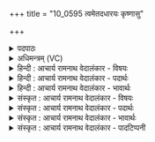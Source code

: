 +++
title = "10_0595 त्वमेतदधारयः कृष्णासु"

+++
<details><summary>पदपाठः</summary>

त्व꣢म्। ए꣣त꣢त्। अ꣣धारयः। कृष्णा꣡सु꣢। रो꣡हि꣢꣯णीषु। च꣣। प꣡रु꣢꣯ष्णीषु। रु꣡श꣢꣯त्। प꣡यः꣢꣯। ५९५।
</details>

<details><summary>अधिमन्त्रम् (VC)</summary>

- इन्द्रः
- श्रुतकक्ष आङ्गिरसः
- गायत्री
- षड्जः
- आरण्यं काण्डम्
</details>

<details><summary>हिन्दी : आचार्य रामनाथ वेदालंकार - विषयः</summary>

प्रथम मन्त्र का इन्द्र देवता है। इसमें इन्द्र परमात्मा के कौशल का वर्णन है।
</details>

<details><summary>हिन्दी : आचार्य रामनाथ वेदालंकार - पदार्थः</summary>

पदार्थान्वय -  प्रथम—गौओं के पक्ष में। हे इन्द्र जगदीश्वर !(त्वम्) सर्वशक्तिमान् आपने (कृष्णासु) काले रंग की, (रोहिणीषु च) और लाल रंग की (परुष्णीषु) बहुत स्नेहशील मातृभूत गौओं में (एतत्) इस, हमसे प्रतिदिन पान किये जानेवाले (रुशत्) उज्ज्वल (पयः) दूध को (अधारयः) निहित किया है ॥ द्वितीय—नदियों के पक्ष में। हे इन्द्र परमात्मन् ! (त्वम्) जगत् की व्यवस्था करनेवाले आपने (कृष्णासु) कृषिकर्म को सिद्ध करनेवाली, (रोहिणीषु च) और वृक्ष-वनस्पति आदियों को उगानेवाली (परुष्णीषु) पर्वोंवाली अर्थात् टेढ़ा चलनेवाली नदियों में (एतत्) इस (रुशत्) उज्ज्वल (पयः) जल को (अधारयः) निहित किया है ॥ तृतीय—नाड़ियों के पक्ष में। हे इन्द्र जगत्पति परमात्मन् ! (त्वम्) प्राणियों के देहों के सञ्चालक आपने (कृष्णासु) नीले रंगवाली शिरारूप (रोहिणीषु च) और लाल रंगवाली धमनिरूप (परुष्णीषु) अङ्ग-अङ्ग में जानेवाली अथवा रक्त को ले जानेवाली रक्तनाड़ियों में (एतत्) इस (रुशत्) चमकीले नीले रंग के और चमकीले लाल रंग के (पयः) रक्तरूप जल को (अधारयः) निहित किया है ॥ चतुर्थ—रात्रियों के पक्ष में। हे इन्द्र राजाधिराज परमेश्वर ! (त्वम्) दिन-रात्रि के चक्र के प्रवर्तक आपने (कृष्णासु) आंशिक रूप से या पूर्ण रूप से काले रंगवाली (रोहिणीषु च) और प्रकाश से उज्ज्वल (परुष्णीषु) कृष्ण और शुक्ल पक्षों से युक्त रात्रियों में (एतत्) सबको दीखनेवाले इस (रुशत्) चमकीले (पयः) ओस-कण रूप जल को (अधारयः) निहित किया है ॥१॥ इस मन्त्र में श्लेषालङ्कार है ॥१॥
</details>

<details><summary>हिन्दी : आचार्य रामनाथ वेदालंकार - भावार्थः</summary>

भावार्थ -  परमात्मा का ही यह कौशल है कि वह विविध रंगोंवाली गौओं में श्वेत दूध को नदियों में उज्ज्वल जल को, शरीरस्थ नाड़ियों में नीले और लाल रुधिर को तथा कृष्णपक्ष एवं शुक्लपक्ष की रात्रियों में ओसरूप जल को उत्पन्न करता है ॥१॥
</details>

<details><summary>संस्कृत : आचार्य रामनाथ वेदालंकार - विषयः</summary>

तत्र प्रथमाया इन्द्रो देवता। इन्द्रस्य परमात्मनः कौशलं वर्णयति।
</details>

<details><summary>संस्कृत : आचार्य रामनाथ वेदालंकार - पदार्थः</summary>

पदार्थान्वय -  अथ प्रथमः—धेनुपक्षे। हे इन्द्र जगदीश्वर ! (त्वम्) सर्वशक्तिमान् (कृष्णासु) कृष्णवर्णासु (रोहिणीषु च) लोहितवर्णासु च (परुष्णीषु) बहुस्नेहशीलासु मातृभूतासु गोषु। पुरु बहु स्निह्यन्तीति परुष्ण्यः। (एतत्) इदमस्माभिः प्रत्यहमास्वाद्यमानम् (रुशत्) उज्ज्वलम्। रुशदिति वर्णनाम, रोचतेर्ज्वलतिकर्मणः। निरु० ६।१३। (पयः) दुग्धम् (अधारयः) धारितवानसि ॥ अथ द्वितीयः—नदीपक्षे। हे इन्द्र परमात्मन् ! (त्वम्) जगद्व्यवस्थापकः (कृष्णासु) कृषिकर्मसाधिकासु (रोहिणीषु च) वृक्षवनस्पत्यादीनां रोहणकर्त्रीषु च (परुष्णीषु) पर्ववतीषु वक्रगामिनीषु नदीषु। परुष्णी पर्ववती भास्वती कुटिलगामिनी। निरु० ९।२४। (एतत्) इदम् (रुशत्) उज्ज्वलम् (पयः) जलम् (अधारयः) निहितवानसि ॥ अथ तृतीयः—नाडीपक्षे। हे इन्द्र जगत्पते परमात्मन् ! (त्वम्) प्राणिदेहसञ्चालकः (कृष्णासु) नीलवर्णासु शिरानाम्ना प्रसिद्धासु (रोहिणीषु च) लोहितवर्णासु धमनिनाम्ना ख्यातासु च (परुष्णीषु) परुषि परुषि अङ्गे अङ्गे नीयन्ते रक्तं नयन्तीति वा ताः परुष्ण्यः, तासु रक्तनाडीषु (एतत्) इदम् (रुशत्) दीप्तम्—शिरासु नीलवर्णतया दीप्तं, धमनिषु च लोहितवर्णतया दीप्तम् (पयः) रक्तजलम् (अधारयः) धृतवानसि ॥ अथ चतुर्थः—रात्रिपक्षे। हे इन्द्र राजाधिराज परमेश्वर ! (त्वम्) दिनरात्रिचक्रप्रवर्तकः (कृष्णासु) अंशतः पूर्णतो वा कृष्णवर्णासु (रोहिणीषु च) प्रकाशोज्ज्वलासु च (परुष्णीषु) कृष्णशुक्लपर्वयुक्तासु रात्रिषु (एतत्) सर्वैर्दृश्यमानम् (रुशत्) दीप्यत् (पयः) अवश्यायजलम् (अधारयः) धृतवानसि ॥१॥ अत्र श्लेषालङ्कारः ॥१॥
</details>

<details><summary>संस्कृत : आचार्य रामनाथ वेदालंकार - भावार्थः</summary>

भावार्थ -  परमात्मन एवेदं कौशलं यत् स विविधवर्णासु गोषु श्वेतं पयः, नदीषु समुज्ज्वलं जलं शरीरस्थासु नाडीषु नीलं लोहितं च रुधिरं, कृष्णशुक्लासु रात्रिषु चावश्यायसलिलं जनयति ॥१॥
</details>

<details><summary>संस्कृत : आचार्य रामनाथ वेदालंकार - पादटिप्पनी</summary>

टिप्पनी -   १. ऋ० ८।९३।१३ ऋषिः सुकक्षः।
</details>